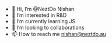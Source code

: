 - 👋 Hi, I’m @NeztDo Nishan
- 👀 I’m interested in R&D
- 🌱 I’m currently learning JS
- 💞️ I’m looking to collaborations
- 📫 How to reach me nishan@neztdo.au
